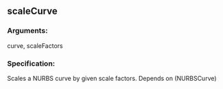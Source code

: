 ## scaleCurve
### Arguments: 
curve, scaleFactors
### Specification: 
Scales a NURBS curve by given scale factors. Depends on (NURBSCurve)

